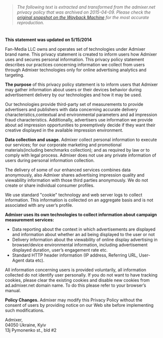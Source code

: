 > *The following text is extracted and transformed from the admixer.net privacy policy that was archived on 2015-04-09. Please check the [original snapshot on the Wayback Machine](https://web.archive.org/web/20150409131238id_/http%3A//www.admixer.net/en/privacy) for the most accurate reproduction.*

# 

**This statement was updated on 5/15/2014**

Fan-Media LLC owns and operates set of technologies under Admixer brand name. This privacy statement is created to inform users how Admixer uses and secures personal information. This privacy policy statement describes our practices concerning information we collect from users through Admixer technologies only for online advertising analytics and targeting. 

**The purpose** of this privacy policy statement is to inform users that Admixer may gather information about users or their devices behavior during advertisement delivery by our technologies and how it may be used. 

Our technologies provide third-party set of measurements to provide advertisers and publishers with data concerning accurate delivery characteristics,contextual and environmental parameters and ad impression fraud characteristics. Additionally, advertisers use information we provide about ad impression opportunities to preemptively decide if they want their creative displayed in the available impression environment. 

**Data collection and usage.** Admixer collect personal information to execute our services; for our corporate marketing and promotional materials(including benchmarks collection); and as required by law or to comply with legal process. Admixer does not use any private information of users during personal information collection. 

The delivery of some of our enhanced services combines data anonymously, also Admixer shares advertising impression quality and viewability information with those third parties anonymously. We do not create or share individual consumer profiles. 

We use standard "cookie" technology and web server logs to collect information. This information is collected on an aggregate basis and is not associated with any user’s profile. 

**Admixer uses its own technologies to collect information about campaign measurement services:**

  * Data reporting about the context in which advertisements are displayed and information about whether an ad being displayed to the user or not
  * Delivery information about the viewability of online display advertising in browser/device environmental information, including advertisement displayed duration, user’s engagement rate etc.
  * Standard HTTP header information (IP address, Referring URL, User-Agent data etc).



All information concerning users is provided voluntarily, all information collected do not identify user personally. If you do not want to have tracking cookies, please clear the existing cookies and disable new cookies from ad.admixer.net domain name. To do this please refer to your browser’s manual. 

**Policy Changes.** Admixer may modify this Privacy Policy without the consent of users by providing notice on our Web site before implementing such modifications. 

Admixer,  
04050 Ukraine, Kyiv  
13j Pymonenko st., bld #2 
